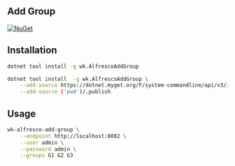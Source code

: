 ## Add Group

[![NuGet](https://img.shields.io/nuget/v/wk.AlfrescoAddGroup.svg)](https://www.nuget.org/packages/wk.AlfrescoAddGroup)

## Installation

```bash
dotnet tool install -g wk.AlfrescoAddGroup

dotnet tool install  -g wk.AlfrescoAddGroup \
    --add-source https://dotnet.myget.org/F/system-commandline/api/v3/index.json  \
    --add-source ('pwd')/.publish
```

## Usage

```bash
wk-alfresco-add-group \
    --endpoint http://localhost:8082 \
    --user admin \
    --password admin \
    --groups G1 G2 G3
```
